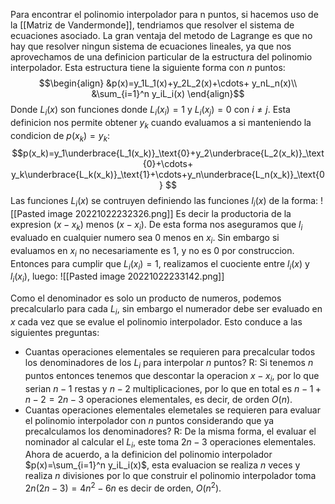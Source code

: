 Para encontrar el polinomio interpolador para n puntos, si hacemos uso de la [[Matriz de Vandermonde]], tendriamos que resolver el sistema de ecuaciones asociado. La gran ventaja del metodo de Lagrange es que no hay que resolver ningun sistema de ecuaciones lineales, ya que nos aprovechamos de una definicion particular de la estructura del polinomio interpolador.
Esta estructura tiene la siguiente forma con $n$ puntos:
$$\begin{align}
&p(x)=y_1L_1(x)+y_2L_2(x)+\cdots+ y_nL_n(x)\\
&\sum_{i=1}^n y_iL_i(x)
\end{align}$$
Donde $L_i(x)$ son funciones donde $L_i(x_i)=1$ y $L_i(x_j)=0$ con $i\neq j$. Esta definicion nos permite obtener $y_k$ cuando evaluamos a si manteniendo la condicion de $p(x_k) = y_k$:
$$p(x_k)=y_1\underbrace{L_1(x_k)}_\text{0}+y_2\underbrace{L_2(x_k)}_\text{0}+\cdots+ y_k\underbrace{L_k(x_k)}_\text{1}+\cdots+y_n\underbrace{L_n(x_k)}_\text{0}
$$
Las funciones $L_i(x)$ se contruyen definiendo las funciones $l_i(x)$ de la forma:
![[Pasted image 20221022232326.png]]
Es decir la productoria de la expresion $(x-x_k)$ menos $(x-x_i)$.
De esta forma nos aseguramos que $l_i$ evaluado en cualquier numero sea 0 menos en $x_i$.
Sin embargo si evaluamos en $x_i$ no necesariamente es $1$, y no es $0$ por construccion.
Entonces para cumplir que $L_i(x_i)=1$, realizamos el cuociente entre $l_i(x)$ y $l_i(x_i)$, luego:
![[Pasted image 20221022233142.png]]

Como el denominador es solo un producto de numeros, podemos precalcularlo para cada $L_i$, sin embargo el numerador debe ser evaluado en $x$ cada vez que se evalue el polinomio interpolador.
Esto conduce a las siguientes preguntas:
- Cuantas operaciones elementales se requieren para precalcular todos los denominadores de los $L_i$ para interpolar $n$ puntos?
	R: Si tenemos $n$ puntos entonces tenemos que descontar la operacion $x-x_i$, por lo que serian $n-1$ restas y $n-2$ multiplicaciones, por lo que en total es $n-1+n-2=2n-3$ operaciones elementales, es decir, de orden $O(n)$.
- Cuantas operaciones elementales elemetales se requieren para evaluar el polinomio interpolador con $n$ puntos considerando que ya precalculamos los denominadores?
	R:  De la misma forma, el evaluar el nominador al calcular el $L_i$, este toma $2n-3$ operaciones elementales. Ahora de acuerdo, a la definicion del polinomio interpolador $p(x)=\sum_{i=1}^n y_iL_i(x)$,
	esta evaluacion se realiza $n$ veces y realiza $n$ divisiones por lo que construir el polinomio interpolador toma $2n(2n-3)=4n^2-6n$ es decir de orden, $O(n^2)$. 